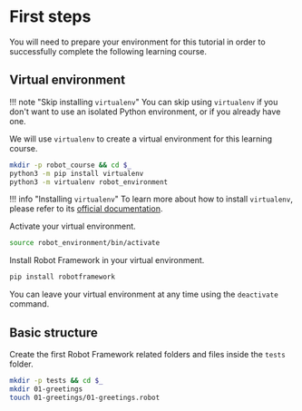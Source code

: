 # First steps

You will need to prepare your environment for this tutorial in order to successfully complete the following learning course.

## Virtual environment

!!! note "Skip installing `virtualenv`"
    You can skip using `virtualenv` if you don't want to use an isolated Python environment, or if you already have one.

We will use `virtualenv` to create a virtual environment for this learning course.

``` bash
mkdir -p robot_course && cd $_
python3 -m pip install virtualenv
python3 -m virtualenv robot_environment
```

!!! info "Installing `virtualenv`"
    To learn more about how to install `virtualenv`, please refer to its [official documentation](https://virtualenv.pypa.io/en/latest/installation.html).

Activate your virtual environment.

``` bash
source robot_environment/bin/activate
```

Install Robot Framework in your virtual environment.

``` bash
pip install robotframework
```

You can leave your virtual environment at any time using the `deactivate` command.

## Basic structure

Create the first Robot Framework related folders and files inside the `tests` folder.

``` bash
mkdir -p tests && cd $_
mkdir 01-greetings
touch 01-greetings/01-greetings.robot
```
